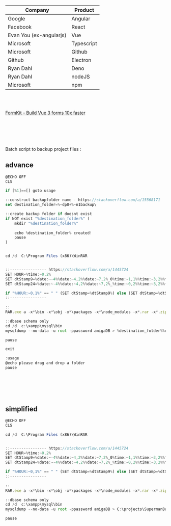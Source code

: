 | Company   | Product    |
| --------- | ---------- |
| Google    | Angular    |
| Facebook  | React      |
| Evan You (ex-angularjs) | Vue        |
| Microsoft | Typescript |
| Microsoft | Github     |
| Github    | Electron   |
| Ryan Dahl | Deno       |
| Ryan Dahl | nodeJS     |
| Microsoft | npm        |  

&nbsp;  
&nbsp;  

[FormKit - Build Vue 3 forms 10x faster](https://github.com/formkit/formkit)  

&nbsp;  
&nbsp;  
-------
Batch script to backup project files :

## advance
```js
@ECHO OFF
CLS

if [%1]==[] goto usage

::construct backupfolder name - https://stackoverflow.com/a/15568171
set destination_folder=%~dp0+%~n1backup\

::create backup folder if doesnt exist
if NOT exist "%destination_folder%" (
	mkdir "%destination_folder%"
	
	echo %destination_folder% created!
	pause
)


cd /d  C:\Program Files (x86)\WinRAR


::---------------- https://stackoverflow.com/a/1445724
SET HOUR=%time:~0,2%
SET dtStamp9=%date:~-4%%date:~4,2%%date:~7,2%_0%time:~1,1%%time:~3,2%%time:~6,2% 
SET dtStamp24=%date:~-4%%date:~4,2%%date:~7,2%_%time:~0,2%%time:~3,2%%time:~6,2%

if "%HOUR:~0,1%" == " " (SET dtStamp=%dtStamp9%) else (SET dtStamp=%dtStamp24%)
::----------------
 
::
RAR.exe a -x*\bin -x*\obj -x*\packages -x*\node_modules -x*.rar -x*.zip -x*.7z -x*.exe -ep1 "%destination_folder%%dtStamp%.rar" -s "%1"

::dbase schema only
cd /d  c:\xampp\mysql\bin
mysqldump --no-data -u root -ppassword amigaDB > %destination_folder%%dtStamp%.sql

pause

exit

:usage
@echo please drag and drop a folder
pause
```
 
&nbsp;  
&nbsp;  
-------
## simplified  
```js
@ECHO OFF
CLS

cd /d  C:\Program Files (x86)\WinRAR


::---------------- https://stackoverflow.com/a/1445724
SET HOUR=%time:~0,2%
SET dtStamp9=%date:~-4%%date:~4,2%%date:~7,2%_0%time:~1,1%%time:~3,2%%time:~6,2% 
SET dtStamp24=%date:~-4%%date:~4,2%%date:~7,2%_%time:~0,2%%time:~3,2%%time:~6,2%

if "%HOUR:~0,1%" == " " (SET dtStamp=%dtStamp9%) else (SET dtStamp=%dtStamp24%)
::----------------
 
::
RAR.exe a -x*\bin -x*\obj -x*\packages -x*\node_modules -x*.rar -x*.zip -x*.7z -x*.exe -ep1 "C:\projects\SupermanBackup\%dtStamp%.rar" -s "C:\projects\Superman"

::dbase schema only
cd /d  c:\xampp\mysql\bin
mysqldump --no-data -u root -ppassword amigaDB > C:\projects\SupermanBackup\%dtStamp%.sql

pause
```
